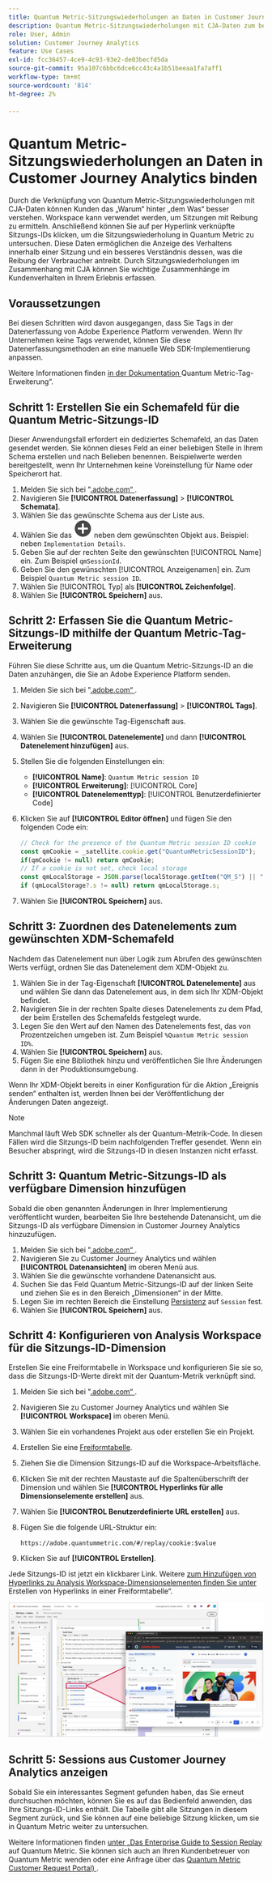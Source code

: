 ```yaml
---
title: Quantum Metric-Sitzungswiederholungen an Daten in Customer Journey Analytics binden
description: Quantum Metric-Sitzungswiederholungen mit CJA-Daten zum besseren Verständnis des „Warum“ hinter „dem Was“.
role: User, Admin
solution: Customer Journey Analytics
feature: Use Cases
exl-id: fcc36457-4ce9-4c93-93e2-de03becfd5da
source-git-commit: 95a107c6bbc6dce6cc43c4a1b51beeaa1fa7aff1
workflow-type: tm+mt
source-wordcount: '814'
ht-degree: 2%

---
```


# Quantum Metric-Sitzungswiederholungen an Daten in Customer Journey Analytics binden

Durch die Verknüpfung von Quantum Metric-Sitzungswiederholungen mit CJA-Daten können Kunden das „Warum“ hinter „dem Was“ besser verstehen.  Workspace kann verwendet werden, um Sitzungen mit Reibung zu ermitteln. Anschließend können Sie auf per Hyperlink verknüpfte Sitzungs-IDs klicken, um die Sitzungswiederholung in Quantum Metric zu untersuchen.  Diese Daten ermöglichen die Anzeige des Verhaltens innerhalb einer Sitzung und ein besseres Verständnis dessen, was die Reibung der Verbraucher antreibt.  Durch Sitzungswiederholungen im Zusammenhang mit CJA können Sie wichtige Zusammenhänge im Kundenverhalten in Ihrem Erlebnis erfassen.

## Voraussetzungen

Bei diesen Schritten wird davon ausgegangen, dass Sie Tags in der Datenerfassung von Adobe Experience Platform verwenden. Wenn Ihr Unternehmen keine Tags verwendet, können Sie diese Datenerfassungsmethoden an eine manuelle Web SDK-Implementierung anpassen.

Weitere Informationen finden [ in der Dokumentation ](https://experienceleague.adobe.com/en/docs/experience-platform/destinations/catalog/analytics/quantum-metric)Quantum Metric-Tag-Erweiterung“.

## Schritt 1: Erstellen Sie ein Schemafeld für die Quantum Metric-Sitzungs-ID

Dieser Anwendungsfall erfordert ein dediziertes Schemafeld, an das Daten gesendet werden. Sie können dieses Feld an einer beliebigen Stelle in Ihrem Schema erstellen und nach Belieben benennen. Beispielwerte werden bereitgestellt, wenn Ihr Unternehmen keine Voreinstellung für Name oder Speicherort hat.

1. Melden Sie sich bei &quot;[.adobe.com“ ](https://experience.adobe.com).
1. Navigieren Sie **[!UICONTROL Datenerfassung]** > **[!UICONTROL Schemata]**.
1. Wählen Sie das gewünschte Schema aus der Liste aus.
1. Wählen Sie das ![Feldsymbol hinzufügen](/help/assets/icons/AddCircle.svg) neben dem gewünschten Objekt aus. Beispiel: neben `Implementation Details`.
1. Geben Sie auf der rechten Seite den gewünschten [!UICONTROL Name] ein. Zum Beispiel `qmSessionId`.
1. Geben Sie den gewünschten [!UICONTROL Anzeigenamen] ein. Zum Beispiel `Quantum Metric session ID`.
1. Wählen Sie [!UICONTROL Typ] als **[!UICONTROL Zeichenfolge]**.
1. Wählen Sie **[!UICONTROL Speichern]** aus.

## Schritt 2: Erfassen Sie die Quantum Metric-Sitzungs-ID mithilfe der Quantum Metric-Tag-Erweiterung

Führen Sie diese Schritte aus, um die Quantum Metric-Sitzungs-ID an die Daten anzuhängen, die Sie an Adobe Experience Platform senden.

1. Melden Sie sich bei &quot;[.adobe.com“ ](https://experience.adobe.com).
1. Navigieren Sie **[!UICONTROL Datenerfassung]** > **[!UICONTROL Tags]**.
1. Wählen Sie die gewünschte Tag-Eigenschaft aus.
1. Wählen Sie **[!UICONTROL Datenelemente]** und dann **[!UICONTROL Datenelement hinzufügen]** aus.
1. Stellen Sie die folgenden Einstellungen ein:
   * **[!UICONTROL Name]**: `Quantum Metric session ID`
   * **[!UICONTROL Erweiterung]**: [!UICONTROL Core]
   * **[!UICONTROL Datenelementtyp]**: [!UICONTROL Benutzerdefinierter Code]
1. Klicken Sie auf **[!UICONTROL Editor öffnen]** und fügen Sie den folgenden Code ein:

   ```js
   // Check for the presence of the Quantum Metric session ID cookie
   const qmCookie = _satellite.cookie.get("QuantumMetricSessionID");
   if(qmCookie != null) return qmCookie;
   // If a cookie is not set, check local storage
   const qmLocalStorage = JSON.parse(localStorage.getItem("QM_S") || "{}");
   if (qmLocalStorage?.s != null) return qmLocalStorage.s;
   ```

1. Wählen Sie **[!UICONTROL Speichern]** aus.

## Schritt 3: Zuordnen des Datenelements zum gewünschten XDM-Schemafeld

Nachdem das Datenelement nun über Logik zum Abrufen des gewünschten Werts verfügt, ordnen Sie das Datenelement dem XDM-Objekt zu.

1. Wählen Sie in der Tag-Eigenschaft **[!UICONTROL Datenelemente]** aus und wählen Sie dann das Datenelement aus, in dem sich Ihr XDM-Objekt befindet.
1. Navigieren Sie in der rechten Spalte dieses Datenelements zu dem Pfad, der beim Erstellen des Schemafelds festgelegt wurde.
1. Legen Sie den Wert auf den Namen des Datenelements fest, das von Prozentzeichen umgeben ist. Zum Beispiel `%Quantum Metric session ID%`.
1. Wählen Sie **[!UICONTROL Speichern]** aus.
1. Fügen Sie eine Bibliothek hinzu und veröffentlichen Sie Ihre Änderungen dann in der Produktionsumgebung.

Wenn Ihr XDM-Objekt bereits in einer Konfiguration für die Aktion „Ereignis senden“ enthalten ist, werden Ihnen bei der Veröffentlichung der Änderungen Daten angezeigt.

>[!NOTE]
>
>Manchmal läuft Web SDK schneller als der Quantum-Metrik-Code. In diesen Fällen wird die Sitzungs-ID beim nachfolgenden Treffer gesendet. Wenn ein Besucher abspringt, wird die Sitzungs-ID in diesen Instanzen nicht erfasst.

## Schritt 3: Quantum Metric-Sitzungs-ID als verfügbare Dimension hinzufügen

Sobald die oben genannten Änderungen in Ihrer Implementierung veröffentlicht wurden, bearbeiten Sie Ihre bestehende Datenansicht, um die Sitzungs-ID als verfügbare Dimension in Customer Journey Analytics hinzuzufügen.

1. Melden Sie sich bei &quot;[.adobe.com“ ](https://experience.adobe.com).
1. Navigieren Sie zu Customer Journey Analytics und wählen **[!UICONTROL Datenansichten]** im oberen Menü aus.
1. Wählen Sie die gewünschte vorhandene Datenansicht aus.
1. Suchen Sie das Feld Quantum Metric-Sitzungs-ID auf der linken Seite und ziehen Sie es in den Bereich „Dimensionen“ in der Mitte.
1. Legen Sie im rechten Bereich die Einstellung [Persistenz](/help/data-views/component-settings/persistence.md) auf `Session` fest.
1. Wählen Sie **[!UICONTROL Speichern]** aus.

## Schritt 4: Konfigurieren von Analysis Workspace für die Sitzungs-ID-Dimension

Erstellen Sie eine Freiformtabelle in Workspace und konfigurieren Sie sie so, dass die Sitzungs-ID-Werte direkt mit der Quantum-Metrik verknüpft sind.

1. Melden Sie sich bei &quot;[.adobe.com“ ](https://experience.adobe.com).
1. Navigieren Sie zu Customer Journey Analytics und wählen Sie **[!UICONTROL Workspace]** im oberen Menü.
1. Wählen Sie ein vorhandenes Projekt aus oder erstellen Sie ein Projekt.
1. Erstellen Sie eine [Freiformtabelle](/help/analysis-workspace/visualizations/freeform-table/freeform-table.md).
1. Ziehen Sie die Dimension Sitzungs-ID auf die Workspace-Arbeitsfläche.
1. Klicken Sie mit der rechten Maustaste auf die Spaltenüberschrift der Dimension und wählen Sie **[!UICONTROL Hyperlinks für alle Dimensionselemente erstellen]** aus.
1. Wählen Sie **[!UICONTROL Benutzerdefinierte URL erstellen]** aus.
1. Fügen Sie die folgende URL-Struktur ein:

   ```
   https://adobe.quantummetric.com/#/replay/cookie:$value
   ```

1. Klicken Sie auf **[!UICONTROL Erstellen]**.

Jede Sitzungs-ID ist jetzt ein klickbarer Link. Weitere [ zum Hinzufügen von Hyperlinks zu Analysis Workspace-Dimensionselementen finden Sie unter ](/help/analysis-workspace/visualizations/freeform-table/freeform-table-hyperlinks.md)Erstellen von Hyperlinks in einer Freiformtabelle“.

![Sitzungswiederholung](assets/session-replay.png)

## Schritt 5: Sessions aus Customer Journey Analytics anzeigen

Sobald Sie ein interessantes Segment gefunden haben, das Sie erneut durchsuchen möchten, können Sie es auf das Bedienfeld anwenden, das Ihre Sitzungs-ID-Links enthält. Die Tabelle gibt alle Sitzungen in diesem Segment zurück, und Sie können auf eine beliebige Sitzung klicken, um sie in Quantum Metric weiter zu untersuchen.

Weitere Informationen finden [ unter „Das Enterprise Guide to Session Replay](https://www.quantummetric.com/resources/ebook/the-enterprise-guide-to-session-replay) auf Quantum Metric. Sie können sich auch an Ihren Kundenbetreuer von Quantum Metric wenden oder eine Anfrage über das [Quantum Metric Customer Request Portal) ](https://community.quantummetric.com/s/public-support-page).
